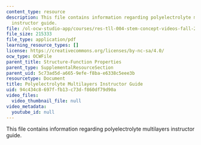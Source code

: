 ```yaml
---
content_type: resource
description: This file contains information regarding polyelectrolyte multilayers
  instructor guide.
file: /ol-ocw-studio-app/courses/res-tll-004-stem-concept-videos-fall-2013/94c434c8697ffb13c73df860df79d90a_MITRES_TLL-004F13_PolGuide.pdf
file_size: 215333
file_type: application/pdf
learning_resource_types: []
license: https://creativecommons.org/licenses/by-nc-sa/4.0/
ocw_type: OCWFile
parent_title: Structure-Function Properties
parent_type: SupplementalResourceSection
parent_uid: 5c73ad5d-a665-9efe-f8ba-e6338c5eee3b
resourcetype: Document
title: Polyelectrolyte Multilayers Instructor Guide
uid: 94c434c8-697f-fb13-c73d-f860df79d90a
video_files:
  video_thumbnail_file: null
video_metadata:
  youtube_id: null
---
```

This file contains information regarding polyelectrolyte multilayers instructor guide.
